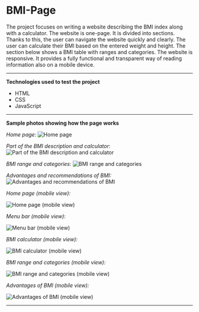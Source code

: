 # BMI-Page

The project focuses on writing a website describing the BMI index along with a calculator. The website is one-page. It is divided into sections. Thanks to this, the user can navigate the website quickly and clearly. The user can calculate their BMI based on the entered weight and height. The section below shows a BMI table with ranges and categories. The website is responsive. It provides a fully functional and transparent way of reading information also on a mobile device.

----------------------------------------

**Technologies used to test the project**
- HTML
- CSS
- JavaScript

----------------------------------------

**Sample photos showing how the page works**

*Home page:*
![Home page](https://github.com/jakubdziadkowiec17/BMI-Page/blob/main/Photos/01.png)

*Part of the BMI description and calculator:*
![Part of the BMI description and calculator](https://github.com/jakubdziadkowiec17/BMI-Page/blob/main/Photos/02.png)

*BMI range and categories:*
![BMI range and categories](https://github.com/jakubdziadkowiec17/BMI-Page/blob/main/Photos/03.png)

*Advantages and recommendations of BMI:*
![Advantages and recommendations of BMI](https://github.com/jakubdziadkowiec17/BMI-Page/blob/main/Photos/04.png)

*Home page (mobile view):*

![Home page (mobile view)](https://github.com/jakubdziadkowiec17/BMI-Page/blob/main/Photos/05.png)

*Menu bar (mobile view):*

![Menu bar (mobile view)](https://github.com/jakubdziadkowiec17/BMI-Page/blob/main/Photos/06.png)

*BMI calculator (mobile view):*

![BMI calculator (mobile view)](https://github.com/jakubdziadkowiec17/BMI-Page/blob/main/Photos/07.png)

*BMI range and categories (mobile view):*

![BMI range and categories (mobile view)](https://github.com/jakubdziadkowiec17/BMI-Page/blob/main/Photos/08.png)

*Advantages of BMI (mobile view):*

![Advantages of BMI (mobile view)](https://github.com/jakubdziadkowiec17/BMI-Page/blob/main/Photos/09.png)

----------------------------------------
